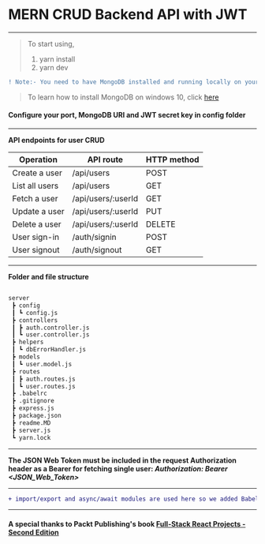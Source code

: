 # MERN CRUD Backend API with JWT

---

> To start using,
>
> 1. yarn install
> 2. yarn dev

```diff
! Note:- You need to have MongoDB installed and running locally on your machine.
```

> To learn how to install MongoDB on windows 10, click [here](https://www.youtube.com/watch?v=FwMwO8pXfq0)

#### Configure your port, MongoDB URI and JWT secret key in config folder

---

**API endpoints for user CRUD**

| Operation      | API route          | HTTP method |
| -------------- | ------------------ | ----------- |
| Create a user  | /api/users         | POST        |
| List all users | /api/users         | GET         |
| Fetch a user   | /api/users/:userId | GET         |
| Update a user  | /api/users/:userId | PUT         |
| Delete a user  | /api/users/:userId | DELETE      |
| User sign-in   | /auth/signin       | POST        |
| User signout   | /auth/signout      | GET         |

---

**Folder and file structure**

```bash

server
 ┣ config
 ┃ ┗ config.js
 ┣ controllers
 ┃ ┣ auth.controller.js
 ┃ ┗ user.controller.js
 ┣ helpers
 ┃ ┗ dbErrorHandler.js
 ┣ models
 ┃ ┗ user.model.js
 ┣ routes
 ┃ ┣ auth.routes.js
 ┃ ┗ user.routes.js
 ┣ .babelrc
 ┣ .gitignore
 ┣ express.js
 ┣ package.json
 ┣ readme.MD
 ┣ server.js
 ┗ yarn.lock

```

---

**The JSON Web Token must be included in the request Authorization header as a Bearer for fetching single user: _Authorization: Bearer <JSON_Web_Token>_**

---

```diff
+ import/export and async/await modules are used here so we added Babel.
```

---

#### A special thanks to Packt Publishing's book [Full-Stack React Projects - Second Edition](https://www.packtpub.com/product/full-stack-react-projects-second-edition/9781839215414)
